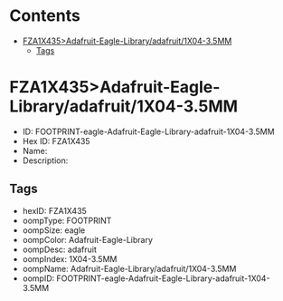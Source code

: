 



Contents
========

* [FZA1X435>Adafruit-Eagle-Library/adafruit/1X04-3.5MM](#fza1x435adafruit-eagle-libraryadafruit1x04-35mm)
	* [Tags](#tags)

# FZA1X435>Adafruit-Eagle-Library/adafruit/1X04-3.5MM

- ID: FOOTPRINT-eagle-Adafruit-Eagle-Library-adafruit-1X04-3.5MM
- Hex ID: FZA1X435
- Name: 
- Description: 

## Tags

- hexID: FZA1X435
- oompType: FOOTPRINT
- oompSize: eagle
- oompColor: Adafruit-Eagle-Library
- oompDesc: adafruit
- oompIndex: 1X04-3.5MM
- oompName: Adafruit-Eagle-Library/adafruit/1X04-3.5MM
- oompID: FOOTPRINT-eagle-Adafruit-Eagle-Library-adafruit-1X04-3.5MM
